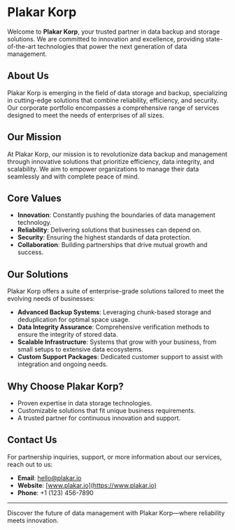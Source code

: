 # Plakar Korp

Welcome to **Plakar Korp**, your trusted partner in data backup and storage solutions. We are committed to innovation and excellence, providing state-of-the-art technologies that power the next generation of data management.

## About Us
Plakar Korp is emerging in the field of data storage and backup, specializing in cutting-edge solutions that combine reliability, efficiency, and security. Our corporate portfolio encompasses a comprehensive range of services designed to meet the needs of enterprises of all sizes.

## Our Mission
At Plakar Korp, our mission is to revolutionize data backup and management through innovative solutions that prioritize efficiency, data integrity, and scalability. We aim to empower organizations to manage their data seamlessly and with complete peace of mind.

## Core Values
- **Innovation**: Constantly pushing the boundaries of data management technology.
- **Reliability**: Delivering solutions that businesses can depend on.
- **Security**: Ensuring the highest standards of data protection.
- **Collaboration**: Building partnerships that drive mutual growth and success.

## Our Solutions
Plakar Korp offers a suite of enterprise-grade solutions tailored to meet the evolving needs of businesses:
- **Advanced Backup Systems**: Leveraging chunk-based storage and deduplication for optimal space usage.
- **Data Integrity Assurance**: Comprehensive verification methods to ensure the integrity of stored data.
- **Scalable Infrastructure**: Systems that grow with your business, from small setups to extensive data ecosystems.
- **Custom Support Packages**: Dedicated customer support to assist with integration and ongoing needs.

## Why Choose Plakar Korp?
- Proven expertise in data storage technologies.
- Customizable solutions that fit unique business requirements.
- A trusted partner for continuous innovation and support.

## Contact Us
For partnership inquiries, support, or more information about our services, reach out to us:
- **Email**: [hello@plakar.io](mailto:hello@plakar.io)
- **Website**: [www.plakar.io](https://www.plakar.io)
- **Phone**: +1 (123) 456-7890

---
Discover the future of data management with Plakar Korp—where reliability meets innovation.
